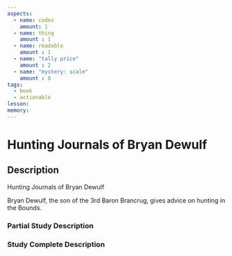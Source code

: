 ```yaml
---
aspects: 
  - name: codex
    amount: 1
  - name: thing
    amount : 1
  - name: readable
    amount : 1
  - name: "tally price"
    amount : 2
  - name: "mystery: scale"
    amount : 8
tags:
  - book
  - actionable
lesson: 
memory: 
---
```


# Hunting Journals of Bryan Dewulf

## Description
Hunting Journals of Bryan Dewulf

Bryan Dewulf, the son of the 3rd Baron Brancrug, gives advice on hunting in the Bounds.
### Partial Study Description

### Study Complete Description

